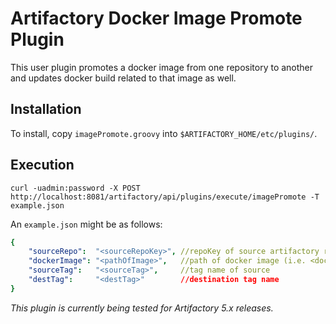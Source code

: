 Artifactory Docker Image Promote Plugin
====================================


This user plugin promotes a docker image from one repository to another and updates docker build related to that image as well.


Installation
------------

To install, copy `imagePromote.groovy` into `$ARTIFACTORY_HOME/etc/plugins/`.

Execution
---------

``` shell
curl -uadmin:password -X POST http://localhost:8081/artifactory/api/plugins/execute/imagePromote -T example.json
```

An `example.json` might be as follows:

``` yaml
{
    "sourceRepo":  "<sourceRepoKey>", //repoKey of source artifactory repository being used
    "dockerImage": "<pathOfImage>",   //path of docker image (i.e. <dockerRepo>/<dockerImage>)
    "sourceTag":   "<sourceTag>",     //tag name of source
    "destTag":     "<destTag>"        //destination tag name
}
```



*This plugin is currently being tested for Artifactory 5.x releases.*
